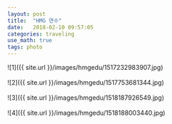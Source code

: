 ```yaml
---
layout: post
title:  "HMG 연수"
date:   2018-02-10 09:57:05 
categories: traveling
use_math: true
tags: photo
---
```


![1]({{ site.url }}/images/hmgedu/1517232983907.jpg)<br/><br/>
![2]({{ site.url }}/images/hmgedu/1517753681344.jpg)<br/><br/>
![3]({{ site.url }}/images/hmgedu/1518187926549.jpg)<br/><br/>
![4]({{ site.url }}/images/hmgedu/1518188003440.jpg)<br/><br/>